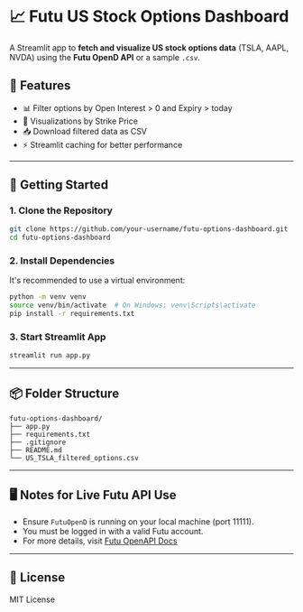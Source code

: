 # 📈 Futu US Stock Options Dashboard

A Streamlit app to **fetch and visualize US stock options data** (TSLA, AAPL, NVDA) using the **Futu OpenD API** or a sample `.csv`.

## 🔧 Features

- 📊 Filter options by Open Interest > 0 and Expiry > today
- 🧠 Visualizations by Strike Price
- 📥 Download filtered data as CSV
- ⚡ Streamlit caching for better performance

---

## 🚀 Getting Started

### 1. Clone the Repository

```bash
git clone https://github.com/your-username/futu-options-dashboard.git
cd futu-options-dashboard
```

### 2. Install Dependencies

It's recommended to use a virtual environment:

```bash
python -m venv venv
source venv/bin/activate  # On Windows: venv\Scripts\activate
pip install -r requirements.txt
```

### 3. Start Streamlit App

```bash
streamlit run app.py
```

---

## 📦 Folder Structure

```
futu-options-dashboard/
├── app.py
├── requirements.txt
├── .gitignore
├── README.md
└── US_TSLA_filtered_options.csv
```

---

## 🖥️ Notes for Live Futu API Use

- Ensure `FutuOpenD` is running on your local machine (port 11111).
- You must be logged in with a valid Futu account.
- For more details, visit [Futu OpenAPI Docs](https://openapi.futunn.com/)

---

## 📄 License

MIT License
